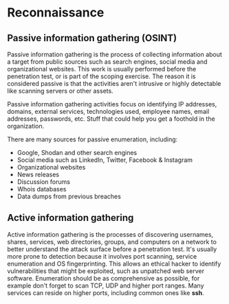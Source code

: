 # Reconnaissance

## Passive information gathering \(OSINT\)

Passive information gathering is the process of collecting information about a target from public sources such as search engines, social media and organizational websites. This work is usually performed before the penetration test, or is part of the scoping exercise. The reason it is considered passive is that the activities aren't intrusive or highly detectable like scanning servers or other assets. 

Passive information gathering activities focus on identifying IP addresses, domains, external services, technologies used, employee names, email addresses, passwords, etc. Stuff that could help you get a foothold in the organization.

There are many sources for passive enumeration, including:

* Google, Shodan and other search engines
* Social media such as LinkedIn, Twitter, Facebook & Instagram
* Organizational websites
* News releases
* Discussion forums
* Whois databases
* Data dumps from previous breaches

## Active information gathering

Active information gathering is the processes of discovering usernames, shares, services, web directories, groups, and computers on a network to better understand the attack surface before a penetration test. It's usually more prone to detection because it involves port scanning, service enumeration and OS fingerprinting. This allows an ethical hacker to identify vulnerabilities that might be exploited, such as unpatched web server software. Enumeration should be as comprehensive as possible, for example don't forget to scan TCP, UDP and higher port ranges. Many services can reside on higher ports, including common ones like **ssh**.

